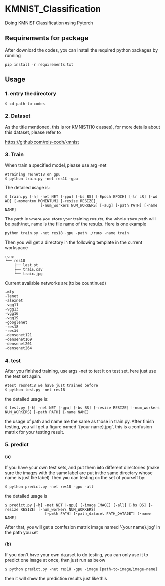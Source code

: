 # KMNIST_Classification

Doing KMNIST Classification using Pytorch

## Requirements for package

After download the codes, you can install the required python packages by running

```
pip install -r requirements.txt
```

## Usage

### 1. entry the directory

```
$ cd path-to-codes
```

### 2. Dataset

As the title mentioned, this is for KMNIST(10 classes), for more details about this dataset, please refer to 

<https://github.com/rois-codh/kmnist>

### 3. Train

When train a specified model, please use arg -net

```
#training resnet18 on gpu
$ python train.py -net res18 -gpu
```
The detailed usage is:

```
$ train.py [-h] -net NET [-gpu] [-bs BS] [-Epoch EPOCH] [-lr LR] [-wd WD] [-momentum MOMENTUM] [-resize RESIZE]
                [-num_workers NUM_WORKERS] [-aug] [-path PATH] [-name NAME]

```
The path is where you store your training results, the whole store path will be path/net, name is the file name of the results. Here is one example

```
python train.py -net res18 -gpu -path ./runs -name train
```
Then you will get a directory in the following template in the current workspace

```
runs
└── res18
    ├── last.pt
    ├── train.csv
    └── train.jpg
```


Current available networks are:(to be countinued)

```
-mlp
-lenet
-alexnet
-vgg11
-vgg13
-vgg16
-vgg19
-googlenet
-res18
-res34
-densenet121
-densenet169
-densenet201
-densenet264

```

### 4. test

After you finished training, use args -net to test it on test set, here just use the test set again.

```
#test resnet18 we have just trained before
$ python test.py -net res18
```

the detailed usage is:

```
$ test.py [-h] -net NET [-gpu] [-bs BS] [-resize RESIZE] [-num_workers NUM_WORKERS] [-path PATH] [-name NAME]
```
the usage of path and name are the same as those in train.py. After finish testing, you will get a figure named '{your name}.jpg',
this is a confusion matrix for your testing result.

### 5. predict 
#### (a) 
If you have your own test sets, and put them into different directories 
(make sure the images with the same label are put in the same directory whose name is just the label)
Then you can testing on the set of yourself by:

```
$ python predict.py -net res18 -gpu -all
```

the detailed usage is 

```
$ predict.py [-h] -net NET [-gpu] [-image IMAGE] [-all] [-bs BS] [-resize RESIZE] [-num_workers NUM_WORKERS]
                  [-path PATH] [-path_dataset PATH_DATASET] [-name NAME]
```
After that, you will get a comfusion matrix image named '{your name}.jpg' in the path you set

#### (b) 
If you don't have your own dataset to do testing, you can only use it to predict one image at once, then just run as below

```
$ python predict.py -net res18 -gpu -image [path-to-image/image-name]
```

then it will show the prediction results just like this















